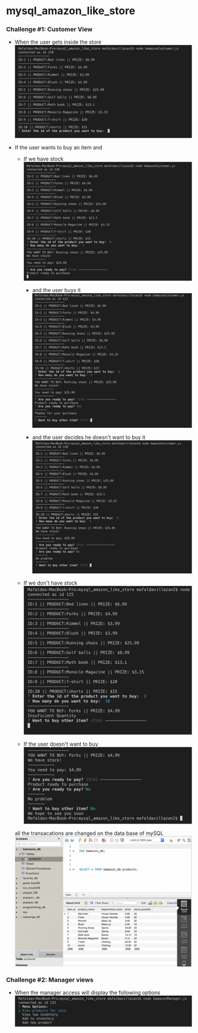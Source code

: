 # mysql_amazon_like_store

### Challenge #1: Customer View 


*  When the user gets inside the store
![Basic search](images/start.png)


* If the user wants to buy an item and

    * If we have stock
    ![store with stock](images/stock.png)

        * and the user buys it
        ![buy it](images/yeaspay.png)

        * and the user decides he doesn't want to buy it
        ![no buy it](images/noPay.png)


    * If we don't have stock
    ![store without](images/nostock.png)

    * If the user doesn't want to buy
    ![store without](images/nobuy.png)

    all the transacations are changed on the data base of mySQL
    ![store sql](images/sql.png)

### Challenge #2: Manager views

*  When the manager access will display the following options
![Options deliverd](images/manager.png)